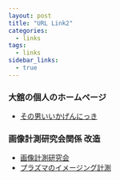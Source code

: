 ```yaml
---
layout: post
title: "URL Link2"
categories:
  - links
tags: 
  - links
sidebar_links:
  - true
---
```


### 大舘の個人のホームページ
* <a href="https://ohdachi.wordpress.com/" target="_blank">その男いいかげんにっき</a>

### 画像計測研究会関係 改造

* <a href="http://153.127.246.50/~ohdachi/gazo_keisoku/index.html" target="_blank">画像計測研究会</a>
* <a href="http://incrbp.lhd.nifs.ac.jp/imaging.html" target="_blank">プラズマのイメージング計測</a>

